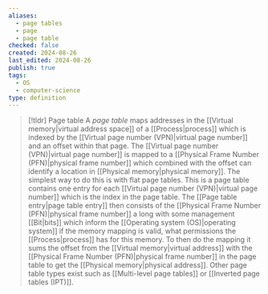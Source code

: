 ```yaml
---
aliases:
  - page tables
  - page
  - page table
checked: false
created: 2024-08-26
last_edited: 2024-08-26
publish: true
tags:
  - OS
  - computer-science
type: definition
---
```

>[!tldr] Page table
>A *page table* maps addresses in the [[Virtual memory|virtual address space]] of a [[Process|process]] which is indexed by the [[Virtual page number (VPN)|virtual page number]] and an offset within that page. The [[Virtual page number (VPN)|virtual page number]] is mapped to a [[Physical Frame Number (PFN)|physical frame number]] which combined with the offset can identify a location in [[Physical memory|physical memory]].
>The simplest way to do this is with flat page tables. This is a page table contains one entry for each [[Virtual page number (VPN)|virtual page number]] which is the index in the page table. The [[Page table entry|page table entry]] then consists of the [[Physical Frame Number (PFN)|physical frame number]] a long with some management [[Bit|bits]] which inform the [[Operating system (OS)|operating system]] if the memory mapping is valid, what permissions the [[Process|process]] has for this memory.
>To then do the mapping it sums the offset from the [[Virtual memory|virtual address]] with the [[Physical Frame Number (PFN)|physical frame number]] in the page table to get the [[Physical memory|physical address]].
>Other page table types exist such as [[Multi-level page tables]] or [[Inverted page tables (IPT)]].

